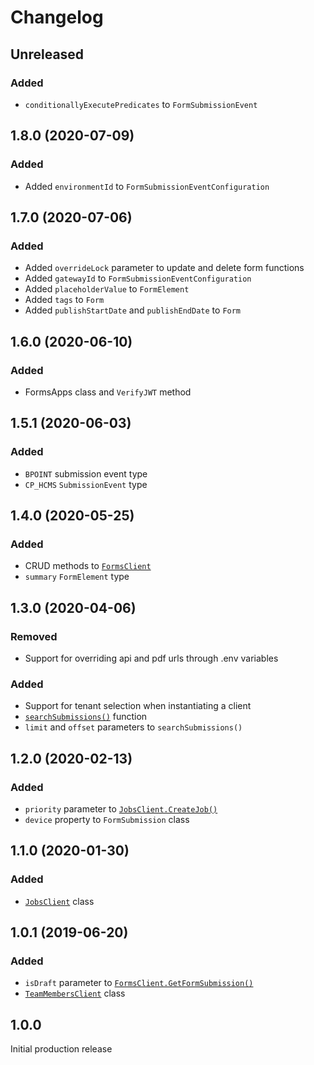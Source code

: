 # Changelog

## Unreleased

### Added

-   `conditionallyExecutePredicates` to `FormSubmissionEvent`

## 1.8.0 (2020-07-09)

### Added

-   Added `environmentId` to `FormSubmissionEventConfiguration`

## 1.7.0 (2020-07-06)

### Added

-   Added `overrideLock` parameter to update and delete form functions
-   Added `gatewayId` to `FormSubmissionEventConfiguration`
-   Added `placeholderValue` to `FormElement`
-   Added `tags` to `Form`
-   Added `publishStartDate` and `publishEndDate` to `Form`

## 1.6.0 (2020-06-10)

### Added

-   FormsApps class and `VerifyJWT` method

## 1.5.1 (2020-06-03)

### Added

-   `BPOINT` submission event type
-   `CP_HCMS` `SubmissionEvent` type

## 1.4.0 (2020-05-25)

### Added

-   CRUD methods to [`FormsClient`](./docs/forms-client.md)
-   `summary` `FormElement` type

## 1.3.0 (2020-04-06)

### Removed

-   Support for overriding api and pdf urls through .env variables

### Added

-   Support for tenant selection when instantiating a client
-   [`searchSubmissions()`](./docs/forms-client.md) function
-   `limit` and `offset` parameters to `searchSubmissions()`

## 1.2.0 (2020-02-13)

### Added

-   `priority` parameter to [`JobsClient.CreateJob()`](<./docs/jobs-client.md#createjob(job)>)
-   `device` property to `FormSubmission` class

## 1.1.0 (2020-01-30)

### Added

-   [`JobsClient`](./docs/jobs-client.md) class

## 1.0.1 (2019-06-20)

### Added

-   `isDraft` parameter to [`FormsClient.GetFormSubmission()`](./docs/forms-client.md#getformsubmission)
-   [`TeamMembersClient`](./docs/team-members-client.md) class

## 1.0.0

Initial production release
